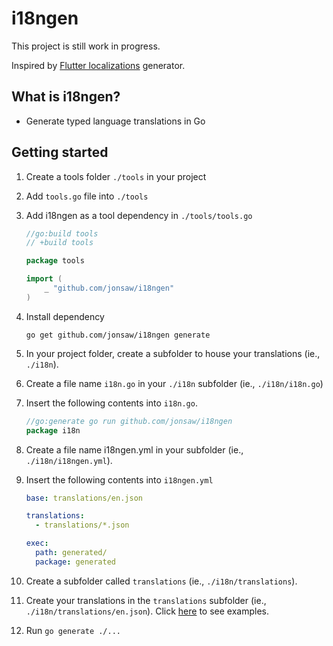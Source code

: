 # i18ngen

This project is still work in progress.

Inspired by [Flutter localizations](https://docs.flutter.dev/ui/accessibility-and-localization/internationalization) generator.

## What is i18ngen?

- Generate typed language translations in Go

## Getting started

1. Create a tools folder `./tools` in your project
1. Add `tools.go` file into  `./tools`
1. Add i18ngen as a tool dependency in `./tools/tools.go`
    ```go
    //go:build tools
    // +build tools

    package tools

    import (
        _ "github.com/jonsaw/i18ngen"
    )
    ```
1. Install dependency
    ```
    go get github.com/jonsaw/i18ngen generate
    ```
1. In your project folder, create a subfolder to house your translations (ie., `./i18n`).
1. Create a file name `i18n.go` in your `./i18n` subfolder (ie., `./i18n/i18n.go`)
1. Insert the following contents into `i18n.go`.
    ```go
    //go:generate go run github.com/jonsaw/i18ngen
    package i18n
    ```
1. Create a file name i18ngen.yml in your subfolder (ie., `./i18n/i18ngen.yml`).
1. Insert the following contents into `i18ngen.yml`

    ```yml
    base: translations/en.json

    translations:
      - translations/*.json

    exec:
      path: generated/
      package: generated
    ```
1. Create a subfolder called `translations` (ie., `./i18n/translations`).
1. Create your translations in the `translations` subfolder (ie., `./i18n/translations/en.json`). Click [here](./_example/simple/) to see examples.
1. Run `go generate ./...`
